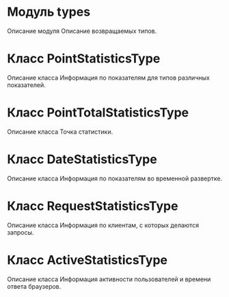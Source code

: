 # Модуль types

Описание модуля Описание возвращаемых типов.

# Класс PointStatisticsType

Описание класса Информация по показателям для типов различных показателей.

# Класс PointTotalStatisticsType

Описание класса Точка статистики.

# Класс DateStatisticsType

Описание класса Информация по показателям во временной развертке.

# Класс RequestStatisticsType

Описание класса Информация по клиентам, с которых делаются запросы.

# Класс ActiveStatisticsType

Описание класса Информация активности пользователей и времени ответа браузеров.